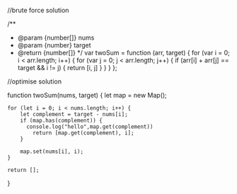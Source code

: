 //brute force  solution 

/**
 * @param {number[]} nums
 * @param {number} target
 * @return {number[]}
 */
var twoSum = function (arr, target) {
    for (var i = 0; i < arr.length; i++) {
        for (var j = 0; j < arr.length; j++) {
            if (arr[i] + arr[j] == target && i != j) {
                return [i, j]
            }
        }
    }
};

//optimise solution 


function twoSum(nums, target) {
    let map = new Map(); 

    for (let i = 0; i < nums.length; i++) {
        let complement = target - nums[i]; 
        if (map.has(complement)) {
          console.log("hello",map.get(complement))
            return [map.get(complement), i]; 
        }

        map.set(nums[i], i); 
    }

    return [];
}

